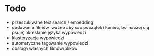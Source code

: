 # Todo

- przeszukiwane text search / embedding
- dodawanie filmów (ważne aby dać początek i koniec, bo inaczej się psuje) określanie języka wypowiedzi
- klasteryzacja wypowiedzi
- automatyczne tagowanie wypowiedzi
- obsługa własnych filmów/plików
